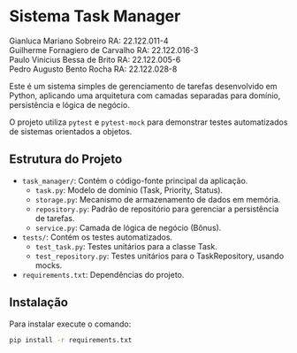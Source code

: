 # Sistema Task Manager

Gianluca Mariano Sobreiro RA: 22.122.011-4 <br>
Guilherme Fornagiero de Carvalho RA: 22.122.016-3 <br>
Paulo Vinicius Bessa de Brito RA: 22.122.005-6 <br>
Pedro Augusto Bento Rocha RA: 22.122.028-8 

Este é um sistema simples de gerenciamento de tarefas desenvolvido em Python, aplicando uma arquitetura com camadas separadas para domínio, persistência e lógica de negócio.

O projeto utiliza `pytest` e `pytest-mock` para demonstrar testes automatizados de sistemas orientados a objetos.

## Estrutura do Projeto

-   `task_manager/`: Contém o código-fonte principal da aplicação.
    -   `task.py`: Modelo de domínio (Task, Priority, Status).
    -   `storage.py`: Mecanismo de armazenamento de dados em memória.
    -   `repository.py`: Padrão de repositório para gerenciar a persistência de tarefas.
    -   `service.py`: Camada de lógica de negócio (Bônus).
-   `tests/`: Contém os testes automatizados.
    -   `test_task.py`: Testes unitários para a classe Task.
    -   `test_repository.py`: Testes unitários para o TaskRepository, usando mocks.
-   `requirements.txt`: Dependências do projeto.

## Instalação 

Para instalar execute o comando:
```bash
pip install -r requirements.txt
